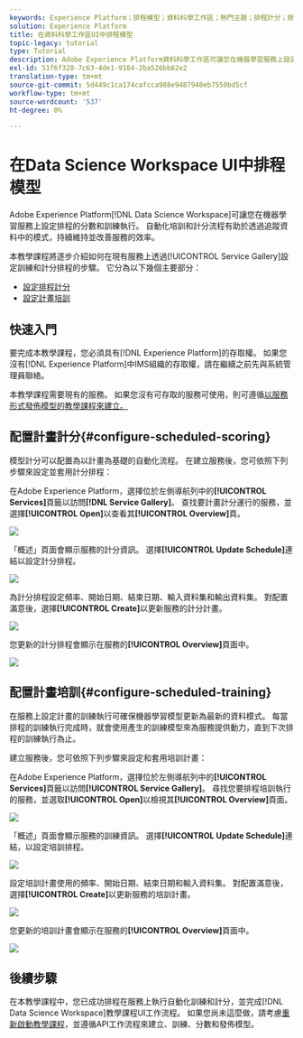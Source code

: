 ```yaml
---
keywords: Experience Platform；排程模型；資料科學工作區；熱門主題；排程計分；排程培訓
solution: Experience Platform
title: 在資料科學工作區UI中排程模型
topic-legacy: tutorial
type: Tutorial
description: Adobe Experience Platform資料科學工作區可讓您在機器學習服務上設定排程的分數和訓練執行。 自動化培訓和計分程式有助於透過追蹤資料中的模式，持續維持和改善服務的效率。
exl-id: 51f6f328-7c63-4de1-9184-2ba526bb82e2
translation-type: tm+mt
source-git-commit: 5d449c1ca174cafcca988e9487940eb7550bd5cf
workflow-type: tm+mt
source-wordcount: '537'
ht-degree: 0%

---
```


# 在Data Science Workspace UI中排程模型

Adobe Experience Platform[!DNL Data Science Workspace]可讓您在機器學習服務上設定排程的分數和訓練執行。 自動化培訓和計分流程有助於透過追蹤資料中的模式，持續維持並改善服務的效率。

本教學課程將逐步介紹如何在現有服務上透過[!UICONTROL Service Gallery]設定訓練和計分排程的步驟。 它分為以下幾個主要部分：

- [設定排程計分](#configure-scheduled-scoring)
- [設定計畫培訓](#configure-scheduled-training)

## 快速入門

要完成本教學課程，您必須具有[!DNL Experience Platform]的存取權。 如果您沒有[!DNL Experience Platform]中IMS組織的存取權，請在繼續之前先與系統管理員聯絡。

本教學課程需要現有的服務。 如果您沒有可存取的服務可使用，則可遵循[以服務形式發佈模型的教學課程來建立。](./publish-model-service-ui.md)

## 配置計畫計分{#configure-scheduled-scoring}

模型計分可以配置為以計畫為基礎的自動化流程。 在建立服務後，您可依照下列步驟來設定並套用計分排程：

在Adobe Experience Platform，選擇位於左側導航列中的&#x200B;**[!UICONTROL Services]**&#x200B;頁籤以訪問&#x200B;**[!DNL Service Gallery]**。 查找要計畫計分運行的服務，並選擇&#x200B;**[!UICONTROL Open]**&#x200B;以查看其&#x200B;**[!UICONTROL Overview]**&#x200B;頁。

![](../images/models-recipes/schedule/select_service.png)

「概述」頁面會顯示服務的計分資訊。 選擇&#x200B;**[!UICONTROL Update Schedule]**&#x200B;連結以設定計分排程。

![](../images/models-recipes/schedule/update_scoring.png)

為計分排程設定頻率、開始日期、結束日期、輸入資料集和輸出資料集。 對配置滿意後，選擇&#x200B;**[!UICONTROL Create]**&#x200B;以更新服務的計分計畫。

![](../images/models-recipes/schedule/set_scoring_schedule.png)

您更新的計分排程會顯示在服務的&#x200B;**[!UICONTROL Overview]**&#x200B;頁面中。

![](../images/models-recipes/schedule/scoring_set.png)

## 配置計畫培訓{#configure-scheduled-training}

在服務上設定計畫的訓練執行可確保機器學習模型更新為最新的資料模式。 每當排程的訓練執行完成時，就會使用產生的訓練模型來為服務提供動力，直到下次排程的訓練執行為止。

建立服務後，您可依照下列步驟來設定和套用培訓計畫：

在Adobe Experience Platform，選擇位於左側導航列中的&#x200B;**[!UICONTROL Services]**&#x200B;頁籤以訪問&#x200B;**[!UICONTROL Service Gallery]**。 尋找您要排程培訓執行的服務，並選取&#x200B;**[!UICONTROL Open]**&#x200B;以檢視其&#x200B;**[!UICONTROL Overview]**&#x200B;頁面。

![](../images/models-recipes/schedule/select_service.png)

「概述」頁面會顯示服務的訓練資訊。 選擇&#x200B;**[!UICONTROL Update Schedule]**&#x200B;連結，以設定培訓排程。

![](../images/models-recipes/schedule/update_training.png)

設定培訓計畫使用的頻率、開始日期、結束日期和輸入資料集。 對配置滿意後，選擇&#x200B;**[!UICONTROL Create]**&#x200B;以更新服務的培訓計畫。

![](../images/models-recipes/schedule/set_training_schedule.png)

您更新的培訓計畫會顯示在服務的&#x200B;**[!UICONTROL Overview]**&#x200B;頁面中。

![](../images/models-recipes/schedule/training_set.png)

## 後續步驟

在本教學課程中，您已成功排程在服務上執行自動化訓練和計分，並完成[!DNL Data Science Workspace]教學課程UI工作流程。 如果您尚未這麼做，請考慮[重新啟動教學課程](./create-retails-sales-dataset.md)，並遵循API工作流程來建立、訓練、分數和發佈模型。
